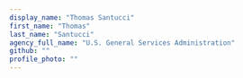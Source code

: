 ```yaml
---
display_name: "Thomas Santucci"
first_name: "Thomas"
last_name: "Santucci"
agency_full_name: "U.S. General Services Administration"
github: ""
profile_photo: ""
---
```

